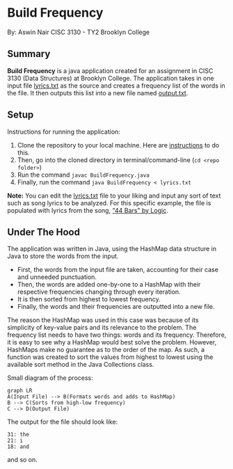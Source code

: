# Build Frequency
By: Aswin Nair
CISC 3130 - TY2
Brooklyn College

## Summary

**Build Frequency** is a java application created for an assignment in CISC 3130 (Data Structures) at Brooklyn College. The application takes in one input file [lyrics.txt](https://github.com/AswinTorch/3130-assignment3/blob/master/lyrics.txt) as the source and creates a frequency list of the words in the file. It then outputs this list into a new file named [output.txt](https://github.com/AswinTorch/3130-assignment3/blob/master/output.txt).


## Setup

Instructions for running the application:
1.  Clone the repository to your local machine. Here are [instructions](https://help.github.com/en/articles/cloning-a-repository) to do this.
2. Then, go into the cloned directory in terminal/command-line (`cd <repo folder>`)
3. Run the command `javac BuildFrequency.java`
4. Finally, run the command `java BuildFrequency < lyrics.txt` 

**Note:** You can edit the [lyrics.txt](https://github.com/AswinTorch/3130-assignment3/blob/master/lyrics.txt) file to your liking and input any sort of text such as song lyrics to be analyzed. For this specific example, the file is populated with lyrics from the song, ["44 Bars" by Logic](https://genius.com/Logic-44-bars-lyrics).

## Under The Hood
The application was written in Java, using the HashMap data structure in Java to store the words from the input. 

* First, the words from the input file are taken, accounting for their case and unneeded punctuation.
* Then, the words are added one-by-one to a HashMap with their respective frequencies changing through every iteration.
* It is then sorted from highest to lowest frequency.
* Finally, the words and their frequencies are outputted into a new file.

The reason the HashMap was used in this case was because of its simplicity of key-value pairs and its relevance to the problem. The frequency list needs to have two things: words and its frequency. Therefore, it is easy to see why a HashMap would best solve the problem. However, HashMaps make no guarantee as to the order of the map. As such, a function was created to sort the values from highest to lowest using the available sort method in the Java Collections class. 

Small diagram of the process:
```mermaid
graph LR
A(Input File) --> B(Formats words and adds to HashMap)
B --> C(Sorts from high-low frequency)
C --> D(Output File)
```

The output for the file should look like:
```
31: the
21: i
18: and
```
and so on.